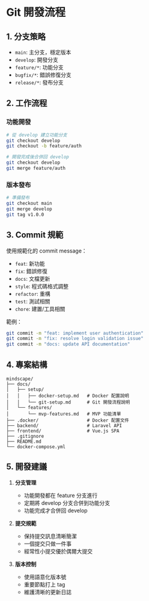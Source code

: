 # Git 開發流程

## 1. 分支策略
- `main`: 主分支，穩定版本
- `develop`: 開發分支
- `feature/*`: 功能分支
- `bugfix/*`: 錯誤修復分支
- `release/*`: 發布分支

## 2. 工作流程

### 功能開發
```bash
# 從 develop 建立功能分支
git checkout develop
git checkout -b feature/auth

# 開發完成後合併回 develop
git checkout develop
git merge feature/auth
```

### 版本發布
```bash
# 準備發布
git checkout main
git merge develop
git tag v1.0.0
```

## 3. Commit 規範
使用規範化的 commit message：

- `feat`: 新功能
- `fix`: 錯誤修復
- `docs`: 文檔更新
- `style`: 程式碼格式調整
- `refactor`: 重構
- `test`: 測試相關
- `chore`: 建置/工具相關

範例：
```bash
git commit -m "feat: implement user authentication"
git commit -m "fix: resolve login validation issue"
git commit -m "docs: update API documentation"
```

## 4. 專案結構
```
mindscape/
├── docs/
│   ├── setup/
│   │   ├── docker-setup.md   # Docker 配置說明
│   │   └── git-setup.md      # Git 開發流程說明
│   └── features/
│       └── mvp-features.md   # MVP 功能清單
├── .docker/                  # Docker 配置文件
├── backend/                  # Laravel API
├── frontend/                 # Vue.js SPA
├── .gitignore
├── README.md
└── docker-compose.yml
```

## 5. 開發建議
1. **分支管理**
   - 功能開發都在 feature 分支進行
   - 定期將 develop 分支合併到功能分支
   - 功能完成才合併回 develop

2. **提交規範**
   - 保持提交訊息清晰簡潔
   - 一個提交只做一件事
   - 經常性小提交優於偶爾大提交

3. **版本控制**
   - 使用語意化版本號
   - 重要節點打上 tag
   - 維護清晰的更新日誌 